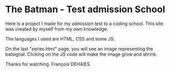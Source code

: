 # The Batman - Test admission School

Here is a project I made for my admission test to a coding school.
This site was created by myself from my own knowledge.

The languages ​​I used are HTML, CSS and some JS.

On the last "series.html" page, you will see an image representing the batsignal.
Clicking on the JS code will make the image grow and shrink.

Thanks for watching.
François DEHAIES
